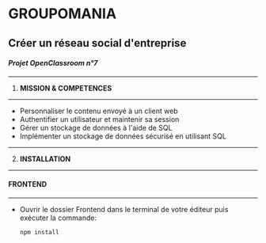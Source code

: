 # GROUPOMANIA 
## Créer un réseau social d'entreprise
#### *Projet OpenClassroom n°7*
--------------

 1. **MISSION & COMPETENCES**
------

* Personnaliser le contenu envoyé à un client web
* Authentifier un utilisateur et maintenir sa session
* Gérer un stockage de données à l'aide de SQL
* Implémenter un stockage de données sécurisé en utilisant SQL
--------

2. **INSTALLATION**
------

#### FRONTEND
---
* Ouvrir le dossier Frontend dans le terminal de votre éditeur puis exécuter la commande:
  
    ```
    npm install 
    ```
